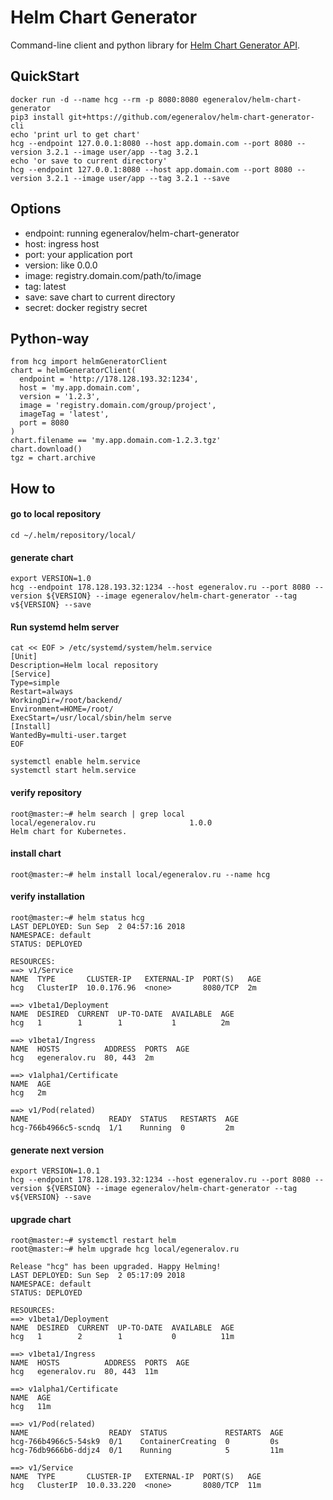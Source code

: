 # Helm Chart Generator

Command-line client and python library for [Helm Chart Generator API](https://github.com/egeneralov/helm-chart-generator-api).

## QuickStart

    docker run -d --name hcg --rm -p 8080:8080 egeneralov/helm-chart-generator
    pip3 install git+https://github.com/egeneralov/helm-chart-generator-cli
    echo 'print url to get chart'
    hcg --endpoint 127.0.0.1:8080 --host app.domain.com --port 8080 --version 3.2.1 --image user/app --tag 3.2.1
    echo 'or save to current directory'
    hcg --endpoint 127.0.0.1:8080 --host app.domain.com --port 8080 --version 3.2.1 --image user/app --tag 3.2.1 --save

## Options

- endpoint: running egeneralov/helm-chart-generator
- host: ingress host
- port: your application port
- version: like 0.0.0
- image: registry.domain.com/path/to/image
- tag: latest
- save: save chart to current directory
- secret: docker registry secret

## Python-way

    from hcg import helmGeneratorClient
    chart = helmGeneratorClient(
      endpoint = 'http://178.128.193.32:1234',
      host = 'my.app.domain.com',
      version = '1.2.3',
      image = 'registry.domain.com/group/project',
      imageTag = 'latest',
      port = 8080
    )
    chart.filename == 'my.app.domain.com-1.2.3.tgz'
    chart.download()
    tgz = chart.archive



## How to

#### go to local repository

    cd ~/.helm/repository/local/

#### generate chart

    export VERSION=1.0
    hcg --endpoint 178.128.193.32:1234 --host egeneralov.ru --port 8080 --version ${VERSION} --image egeneralov/helm-chart-generator --tag v${VERSION} --save

#### Run systemd helm server

    cat << EOF > /etc/systemd/system/helm.service
    [Unit]
    Description=Helm local repository
    [Service]
    Type=simple
    Restart=always
    WorkingDir=/root/backend/
    Environment=HOME=/root/
    ExecStart=/usr/local/sbin/helm serve
    [Install]
    WantedBy=multi-user.target
    EOF

    systemctl enable helm.service
    systemctl start helm.service

#### verify repository

    root@master:~# helm search | grep local
    local/egeneralov.ru                  	1.0.0        	                            	Helm chart for Kubernetes.                        

#### install chart

    root@master:~# helm install local/egeneralov.ru --name hcg

#### verify installation

    root@master:~# helm status hcg
    LAST DEPLOYED: Sun Sep  2 04:57:16 2018
    NAMESPACE: default
    STATUS: DEPLOYED

    RESOURCES:
    ==> v1/Service
    NAME  TYPE       CLUSTER-IP   EXTERNAL-IP  PORT(S)   AGE
    hcg   ClusterIP  10.0.176.96  <none>       8080/TCP  2m

    ==> v1beta1/Deployment
    NAME  DESIRED  CURRENT  UP-TO-DATE  AVAILABLE  AGE
    hcg   1        1        1           1          2m

    ==> v1beta1/Ingress
    NAME  HOSTS          ADDRESS  PORTS  AGE
    hcg   egeneralov.ru  80, 443  2m

    ==> v1alpha1/Certificate
    NAME  AGE
    hcg   2m

    ==> v1/Pod(related)
    NAME                  READY  STATUS   RESTARTS  AGE
    hcg-766b4966c5-scndq  1/1    Running  0         2m

#### generate next version

    export VERSION=1.0.1
    hcg --endpoint 178.128.193.32:1234 --host egeneralov.ru --port 8080 --version ${VERSION} --image egeneralov/helm-chart-generator --tag v${VERSION} --save

#### upgrade chart

    root@master:~# systemctl restart helm
    root@master:~# helm upgrade hcg local/egeneralov.ru

    Release "hcg" has been upgraded. Happy Helming!
    LAST DEPLOYED: Sun Sep  2 05:17:09 2018
    NAMESPACE: default
    STATUS: DEPLOYED

    RESOURCES:
    ==> v1beta1/Deployment
    NAME  DESIRED  CURRENT  UP-TO-DATE  AVAILABLE  AGE
    hcg   1        2        1           0          11m

    ==> v1beta1/Ingress
    NAME  HOSTS          ADDRESS  PORTS  AGE
    hcg   egeneralov.ru  80, 443  11m

    ==> v1alpha1/Certificate
    NAME  AGE
    hcg   11m

    ==> v1/Pod(related)
    NAME                  READY  STATUS             RESTARTS  AGE
    hcg-766b4966c5-54sk9  0/1    ContainerCreating  0         0s
    hcg-76db9666b6-ddjz4  0/1    Running            5         11m

    ==> v1/Service
    NAME  TYPE       CLUSTER-IP   EXTERNAL-IP  PORT(S)   AGE
    hcg   ClusterIP  10.0.33.220  <none>       8080/TCP  11m


